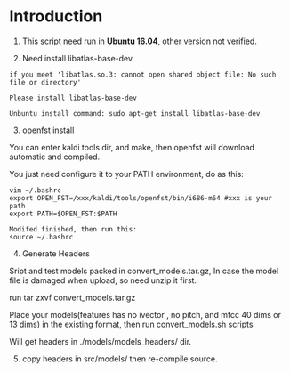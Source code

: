# Introduction
1. This script need run in **Ubuntu 16.04**, other version not verified.

2. Need install libatlas-base-dev

```
if you meet 'libatlas.so.3: cannot open shared object file: No such file or directory'

Please install libatlas-base-dev

Unbuntu install command: sudo apt-get install libatlas-base-dev
```

3. openfst install

You can enter kaldi tools dir, and make, then openfst will download automatic and compiled.

You just need configure it to your PATH environment, do as this:

```
vim ~/.bashrc
export OPEN_FST=/xxx/kaldi/tools/openfst/bin/i686-m64 #xxx is your path
export PATH=$OPEN_FST:$PATH

Modifed finished, then run this:
source ~/.bashrc
```

4. Generate Headers

Sript and test models packed in convert_models.tar.gz, In case the model file is damaged when upload, so need unzip it first.

run tar zxvf convert_models.tar.gz

Place your models(features has no ivector , no pitch, and mfcc 40 dims or 13 dims) in the existing format, then run convert_models.sh scripts

Will get headers in ./models/models_headers/ dir.

5. copy headers in src/models/ then re-compile source.